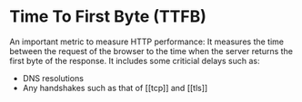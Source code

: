 # Time To First Byte (TTFB)
An important metric to measure HTTP performance: It measures the time between the request of the browser to the time when the server returns the first byte of the response. It includes some criticial delays such as:

* DNS resolutions
* Any handshakes such as that of [[tcp]] and [[tls]]

